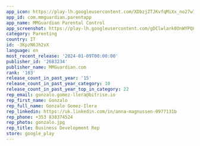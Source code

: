 ```yaml
---
app_icon: https://play-lh.googleusercontent.com/XDbzjZTJKvfqMiXx_no27w7J9vfZQGP2IG8NFj9LoAETvWNwvxIdvSkEFEQ7uoEpc60
app_id: com.mmguardian.parentapp
app_name: MMGuardian Parental Control
app_screenshot: https://play-lh.googleusercontent.com/gDClwlark0OnWYPQ80B0xjFzQXf_DAFIiCZAwUgwwvaPvPOEgbgdmgfe2x3GFDv76ro
category: Parenting
country: IT
id: -3KpzN6Jh2vX
language: en
most_recent_release: '2024-01-09T00:00:00'
publisher_id: '2683234'
publisher_name: MMGuardian.com
rank: '103'
release_count_in_past_year: '15'
release_count_in_past_year_category: 10
release_count_in_past_year_top_in_category: 22
rep_email: gonzalo.gomez-llera@bitrise.io
rep_first_name: Gonzalo
rep_full_name: Gonzalo Gomez-Ilera
rep_linkedin: https://uk.linkedin.com/in/anna-magnussen-0977131b
rep_phone: +353 838374524
rep_photo: gonzalo.jpg
rep_title: Business Development Rep
store: google_play
---
```

